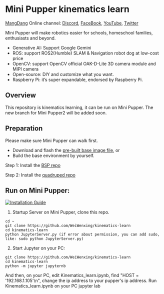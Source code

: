 # Mini Pupper kinematics learn
[MangDang](https://www.mangdang.net/) Online channel: [Discord](https://discord.gg/xJdt3dHBVw), [FaceBook](https://www.facebook.com/groups/716473723088464), [YouTube](https://www.youtube.com/channel/UCqHWYGXmnoO7VWHmENje3ug/featured), [Twitter](https://twitter.com/LeggedRobot)

Mini Pupper will make robotics easier for schools, homeschool families, enthusiasts and beyond.

- Generative AI: Support Google Gemini
- ROS: support ROS2(Humble) SLAM & Navigation robot dog at low-cost price
- OpenCV: support OpenCV official OAK-D-Lite 3D camera module and MIPI camera
- Open-source: DIY and customize what you want.
- Raspberry Pi: it’s super expandable, endorsed by Raspberry Pi.

## Overview

This repository is kinematics learning, it can be run on Mini Pupper. 
The new branch for Mini Pupper2 will be added soon.

## Preparation

Please make sure Mini Pupper can walk first. 

- Download and flash the [pre-built base image file](https://drive.google.com/file/d/18hR9YZVKdxlTCJZxj67LTTbRUu9M8vbU/view?usp=sharing), or 
- Build the base environment by yourself. 

Step 1: Install the [BSP repo](https://github.com/mangdangroboticsclub/mini_pupper_bsp)

Step 2: Install the [quadruped repo](https://github.com/mangdangroboticsclub/StanfordQuadruped )


## Run on Mini Pupper: 

[![Installation Guide](https://img.youtube.com/vi/oWGw5c0sRwc/0.jpg)](https://www.youtube.com/watch?v=oWGw5c0sRwc)

1. Startup Server on Mini Pupper, clone this repo.
```
cd ~
git clone https://github.com/WeiWenxing/kinematics-learn
cd kinematics-learn
python JupyterServer.py (if error about permission, you can add sudo, like: sudo python JupyterServer.py)
```

2. Start Jupyter on your PC:
```
git clone https://github.com/WeiWenxing/kinematics-learn
cd kinematics-learn
python -m jupyter jupyternb
```

And then, on your PC, edit Kinematics_learn.ipynb, find "HOST = '192.168.1.105'\n", change the ip address to your pupper's ip address.
Run Kinematics_learn.ipynb on your PC jupyter lab


